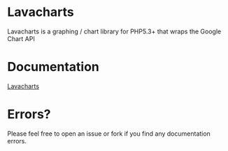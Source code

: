 # Lavacharts
Lavacharts is a graphing / chart library for PHP5.3+ that wraps the Google Chart API

# Documentation
[Lavacharts](http://lavacharts.com)

# Errors?
Please feel free to open an issue or fork if you find any documentation errors.

